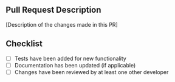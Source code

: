 ## Pull Request Description

[Description of the changes made in this PR]

## Checklist
- [ ] Tests have been added for new functionality
- [ ] Documentation has been updated (if applicable)
- [ ] Changes have been reviewed by at least one other developer
